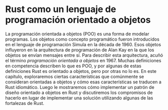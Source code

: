 # Rust como un lenguaje de programación orientado a objetos

La programación orientada a objetos (POO) es una forma de modelar programas. Los
objetos como concepto programático fueron introducidos en el lenguaje de
programación Simula en la década de 1960. Esos objetos influyeron en la
arquitectura de programación de Alan Kay en la que los objetos se envían
mensajes entre sí. Para describir esta arquitectura, acuñó el término
*programación orientada a objetos* en 1967. Muchas definiciones en competencia
describen lo que es POO, y por algunas de estas definiciones Rust es
orientado a objetos, pero por otras no lo es. En este capítulo, exploraremos
ciertas características que comúnmente se consideran orientadas a objetos y cómo
esas características se traducen a Rust idiomático. Luego le mostraremos cómo
implementar un patrón de diseño orientado a objetos en Rust y discutiremos los
compromisos de hacerlo en lugar de implementar una solución utilizando algunas
de las fortalezas de Rust.
